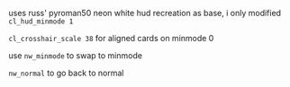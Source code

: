uses russ' pyroman50 neon white hud recreation as base, i only modified `cl_hud_minmode 1`

`cl_crosshair_scale 38` for aligned cards on minmode 0

use `nw_minmode` to swap to minmode

`nw_normal` to go back to normal

[](https://i.pinimg.com/originals/92/24/de/9224de6bc2005989ba21e8edd4f13576.gif)
